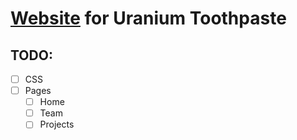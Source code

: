 # [Website](http://uraniumtoothpaste.github.io) for Uranium Toothpaste


## TODO: 
- [ ] CSS
- [ ] Pages
  - [ ] Home
  - [ ] Team
  - [ ] Projects
